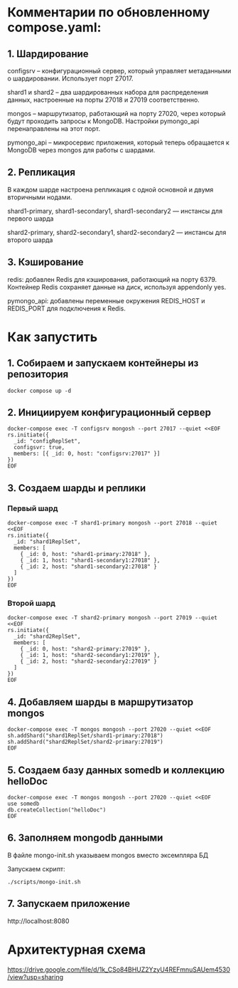 # Комментарии по обновленному compose.yaml:

## 1. Шардирование

configsrv – конфигурационный сервер, который управляет метаданными о шардировании. Использует порт 27017.

shard1 и shard2 – два шардированных набора для распределения данных, настроенные на порты 27018 и 27019 соответственно.

mongos – маршрутизатор, работающий на порту 27020, через который будут проходить запросы к MongoDB. Настройки pymongo_api 
перенаправлены на этот порт.

pymongo_api – микросервис приложения, который теперь обращается к MongoDB через mongos для работы с шардами.

## 2. Репликация

В каждом шарде настроена репликация с одной основной и двумя вторичными нодами.

shard1-primary, shard1-secondary1, shard1-secondary2 — инстансы для первого шарда

shard2-primary, shard2-secondary1, shard2-secondary2 — инстансы для второго шарда

## 3. Кэширование

redis: добавлен Redis для кэширования, работающий на порту 6379. Контейнер Redis сохраняет данные на диск, используя appendonly yes.

pymongo_api: добавлены переменные окружения REDIS_HOST и REDIS_PORT для подключения к Redis.



# Как запустить

## 1. Собираем и запускаем контейнеры из репозитория 

```shell
docker compose up -d
```

## 2. Инициируем конфигурационный сервер

```shell
docker-compose exec -T configsrv mongosh --port 27017 --quiet <<EOF
rs.initiate({
  _id: "configReplSet",
  configsvr: true,
  members: [{ _id: 0, host: "configsrv:27017" }]
})
EOF
```
## 3. Создаем шарды и реплики

### Первый шард
```shell
docker-compose exec -T shard1-primary mongosh --port 27018 --quiet <<EOF
rs.initiate({
  _id: "shard1ReplSet",
  members: [
    { _id: 0, host: "shard1-primary:27018" },
    { _id: 1, host: "shard1-secondary1:27018" },
    { _id: 2, host: "shard1-secondary2:27018" }
  ]
})
EOF
```
### Второй шард
```shell
docker-compose exec -T shard2-primary mongosh --port 27019 --quiet <<EOF
rs.initiate({
  _id: "shard2ReplSet",
  members: [
    { _id: 0, host: "shard2-primary:27019" },
    { _id: 1, host: "shard2-secondary1:27019" },
    { _id: 2, host: "shard2-secondary2:27019" }
  ]
})
EOF
```

## 4. Добавляем шарды в маршрутизатор mongos

```shell
docker-compose exec -T mongos mongosh --port 27020 --quiet <<EOF
sh.addShard("shard1ReplSet/shard1-primary:27018")
sh.addShard("shard2ReplSet/shard2-primary:27019")
EOF
```
## 5. Создаем базу данных somedb и коллекцию helloDoc
```shell
docker-compose exec -T mongos mongosh --port 27020 --quiet <<EOF
use somedb
db.createCollection("helloDoc")
EOF
```

## 6. Заполняем mongodb данными

В файле mongo-init.sh указываем mongos вместо эксемпляра БД

Запускаем скрипт:

```shell
./scripts/mongo-init.sh
```

## 7. Запускаем приложение

http://localhost:8080



# Архитектурная схема 

https://drive.google.com/file/d/1k_CSo84BHUZ2YzyU4REFmnuSAUem4530/view?usp=sharing

